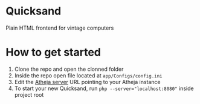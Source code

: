 # Quicksand
Plain HTML frontend for vintage computers

# How to get started
1. Clone the repo and open the clonned folder
2. Inside the repo open file located at `app/Configs/config.ini`
3. Edit the [Atheja server](http://github.com/Lantern-Lighthouse/Atheja) URL pointing to your Atheja instance
4. To start your new Quicksand, run `php --server="localhost:8080"` inside project root
